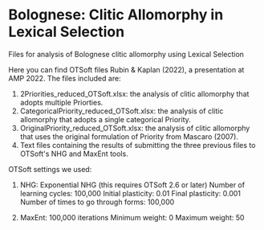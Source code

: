 # Bolognese: Clitic Allomorphy in Lexical Selection
Files for analysis of Bolognese clitic allomorphy using Lexical Selection

Here you can find OTSoft files Rubin & Kaplan (2022), a presentation at AMP 2022. The files included are:

1. 2Priorities_reduced_OTSoft.xlsx: the analysis of clitic allomorphy that adopts multiple Priorties.
2. CategoricalPriority_reduced_OTSoft.xlsx: the analysis of clitic allomorphy that adopts a single categorical Priority.
3. OriginalPriority_reduced_OTSoft.xlsx: the analysis of clitic allomorphy that uses the original formulation of Priority from Mascaro (2007).
4. Text files containing the results of submitting the three previous files to OTSoft's NHG and MaxEnt tools.

OTSoft settings we used:

1. NHG:
  Exponential NHG (this requires OTSoft 2.6 or later)
  Number of learning cycles: 100,000
  Initial plasticity: 0.01
  Final plasticity: 0.001
  Number of times to go through forms: 100,000
  
2. MaxEnt:
  100,000 iterations
  Minimum weight: 0
  Maximum weight: 50
